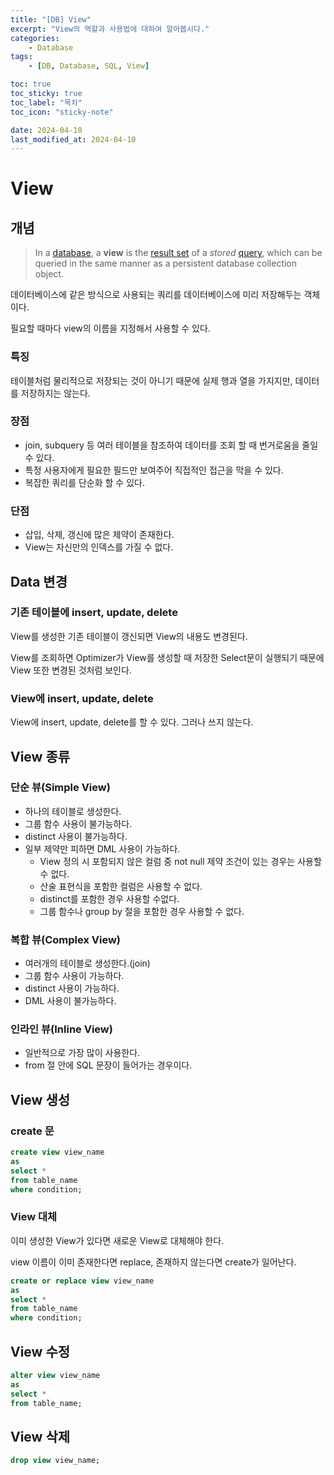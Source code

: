 ```yaml
---
title: "[DB] View"
excerpt: "View의 역할과 사용법에 대하여 알아봅시다."
categories:
    - Database
tags:
    - [DB, Database, SQL, View]

toc: true
toc_sticky: true
toc_label: "목차"
toc_icon: "sticky-note"

date: 2024-04-10
last_modified_at: 2024-04-10
---
```


# View

## 개념

> In a [database](https://en.wikipedia.org/wiki/Database), a **view** is the [result set](https://en.wikipedia.org/wiki/Result_set) of a *stored* [query](https://en.wikipedia.org/wiki/Query_language), which can be queried in the same manner as a persistent database collection object.
> 

데이터베이스에 같은 방식으로 사용되는 쿼리를 데이터베이스에 미리 저장해두는 객체이다.

필요할 때마다 view의 이름을 지정해서 사용할 수 있다.

### 특징

테이블처럼 물리적으로 저장되는 것이 아니기 때문에 실제 행과 열을 가지지만, 데이터를 저장하지는 않는다.

### 장점

- join, subquery 등 여러 테이블을 참조하여 데이터를 조회 할 때 번거로움을 줄일 수 있다.
- 특정 사용자에게 필요한 필드만 보여주어 직접적인 접근을 막을 수 있다.
- 복잡한 쿼리를 단순화 할 수 있다.

### 단점

- 삽입, 삭제, 갱신에 많은 제약이 존재한다.
- View는 자신만의 인덱스를 가질 수 없다.

## Data 변경

### 기존 테이블에 insert, update, delete

View를 생성한 기존 테이블이 갱신되면 View의 내용도 변경된다.

View를 조회하면 Optimizer가 View를 생성할 때 저장한 Select문이 실행되기 때문에 View 또한 변경된 것처럼 보인다.

### View에 insert, update, delete

View에 insert, update, delete를 할 수 있다. 그러나 쓰지 않는다.

## View 종류

### 단순 뷰(Simple View)

- 하나의 테이블로 생성한다.
- 그룹 함수 사용이 불가능하다.
- distinct 사용이 불가능하다.
- 일부 제약만 피하면 DML 사용이 가능하다.
    - View 정의 시 포함되지 않은 컬럼 중 not null 제약 조건이 있는 경우는 사용할 수 없다.
    - 산술 표현식을 포함한 컬럼은 사용할 수 없다.
    - distinct를 포함한 경우 사용할 수없다.
    - 그룹 함수나 group by 절을 포함한 경우 사용할 수 없다.

### 복합 뷰(Complex View)

- 여러개의 테이블로 생성한다.(join)
- 그룹 함수 사용이 가능하다.
- distinct 사용이 가능하다.
- DML 사용이 불가능하다.

### 인라인 뷰(Inline View)

- 일반적으로 가장 많이 사용한다.
- from 절 안에 SQL 문장이 들어가는 경우이다.

## View 생성

### create 문

```sql
create view view_name
as
select *
from table_name
where condition;
```

### View 대체

이미 생성한 View가 있다면 새로운 View로 대체해야 한다.

view 이름이 이미 존재한다면 replace, 존재하지 않는다면 create가 일어난다.

```sql
create or replace view view_name
as
select *
from table_name
where condition;
```

## View 수정

```sql
alter view view_name
as
select *
from table_name;
```

## View 삭제

```sql
drop view view_name;
```
